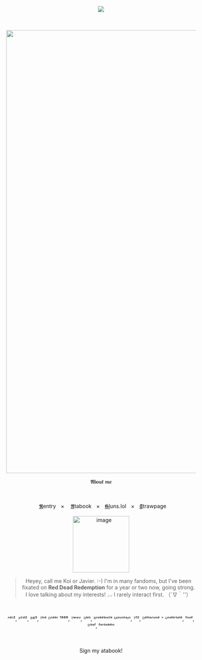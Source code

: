 <div align="center">

  
![](https://komarev.com/ghpvc/?username=sillybillykoijoi&color=724b2f&label=Folks&style=plastic)
<br />


<br />
<br />

<img width="1310" height="1177" alt="image" src="https://github.com/user-attachments/assets/61478554-9b88-4907-8f5d-65e311c63753" />



<br />

𝕬𝒃𝒐𝒖𝒕 𝒎𝒆

<br />

ㅤㅤ[𝕽](https://rentry.co/sbkj)entryㅤ×
ㅤ[𝕬](https://sillybillykoijoi.atabook.org/)tabookㅤ×ㅤ[𝕲l](https://guns.lol/sillybillykoijoi)uns.lolㅤ×ㅤ[𝕾](https://sillybillykoijoii.straw.page)trawpage
ㅤ
<br />
<br />
<img width="150" height="150" alt="image" src="https://github.com/user-attachments/assets/8ad18d73-31f2-457a-a549-f8b457dca334" />
<br />
> Heyey, call me Koi or Javier. :-) I'm in many fandoms, but I've been fixated on **Red Dead Redemption** for a year or two now, going strong. I love talking about my interests! ⸝⸝ I rarely interact first. （´∇｀''）
<br />

ʳᵈʳ², ᴷᶜᵈ², ᴮᵍ³, ᵀʰᵉ ᴼʳᵈᵉʳ ¹⁸⁸⁶, ᵀʷᵃᵘ, ᴰᵇʰ, ᴮʳᵒᵏᵉᵇᵃᶜᵏ ᴹᵒᵘⁿᵗᵃᶦⁿ, ᵀᶠ², ᴰᵉˡᵗᵃʳᵘⁿᵉ ⁺ ᵁⁿᵈᵉʳᵗᵃˡᵉ, ᶠⁿᵃᶠ, ᴰˢᵃᶠ, ᶠᵒʳˢᵃᵏᵉⁿ 

 

  <br />
<br />
Sign my atabook!

